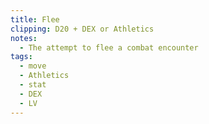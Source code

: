 ```yaml
---
title: Flee
clipping: D20 + DEX or Athletics 
notes:
  - The attempt to flee a combat encounter
tags:
  - move
  - Athletics
  - stat
  - DEX
  - LV
---
```


